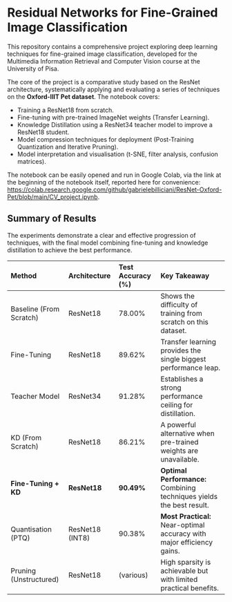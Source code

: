 # Residual Networks for Fine-Grained Image Classification

This repository contains a comprehensive project exploring deep learning techniques for fine-grained image classification, developed for the Multimedia Information Retrieval and Computer Vision course at the University of Pisa.

The core of the project is a comparative study based on the ResNet architecture, systematically applying and evaluating a series of techniques on the **Oxford-IIIT Pet dataset**. The notebook covers:

*   Training a ResNet18 from scratch.
*   Fine-tuning with pre-trained ImageNet weights (Transfer Learning).
*   Knowledge Distillation using a ResNet34 teacher model to improve a ResNet18 student.
*   Model compression techniques for deployment (Post-Training Quantization and Iterative Pruning).
*   Model interpretation and visualisation (t-SNE, filter analysis, confusion matrices).

The notebook can be easily opened and run in Google Colab, via the link at the beginning of the notebook itself, reported here for convenience: https://colab.research.google.com/github/gabrielebilliciani/ResNet-Oxford-Pet/blob/main/CV_project.ipynb.

## Summary of Results

The experiments demonstrate a clear and effective progression of techniques, with the final model combining fine-tuning and knowledge distillation to achieve the best performance.

| Method                    | Architecture    | Test Accuracy (%) | Key Takeaway                                                    |
| :------------------------ | :-------------- | :---------------- | :-------------------------------------------------------------- |
| Baseline (From Scratch)   | ResNet18        | 78.00%            | Shows the difficulty of training from scratch on this dataset.  |
| Fine-Tuning               | ResNet18        | 89.62%            | Transfer learning provides the single biggest performance leap. |
| Teacher Model             | ResNet34        | 91.28%            | Establishes a strong performance ceiling for distillation.      |
| KD (From Scratch)         | ResNet18        | 86.21%            | A powerful alternative when pre-trained weights are unavailable.|
| **Fine-Tuning + KD**      | **ResNet18**    | **90.49%**        | **Optimal Performance:** Combining techniques yields the best result.|
| Quantisation (PTQ)        | ResNet18 (INT8) | 90.38%            | **Most Practical:** Near-optimal accuracy with major efficiency gains.|
| Pruning (Unstructured)    | ResNet18        | (various)         | High sparsity is achievable but with limited practical benefits.  |
